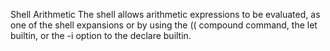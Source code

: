 Shell Arithmetic
The shell allows arithmetic expressions to be evaluated, as one of the shell 
expansions or by using the (( compound command, the let builtin, or the -i option
 to the declare builtin.
